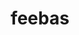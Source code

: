 ---
id: 349
title: feebas
types: [water]
image: https://raw.githubusercontent.com/PokeAPI/sprites/master/sprites/pokemon/349.png
---